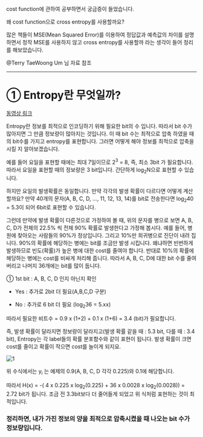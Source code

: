cost function에 관하여 공부하면서 궁금증이 들었습니다.

왜 cost function으로 cross entropy를 사용할까요?

많은 책들이 MSE(Mean Squared Error)를 이용하여 정답값과 예측값의 차이를 설명하면서 정작 MSE를 사용하지 않고 cross entropy를 사용할까 라는 생각이 들어 정리를 해보았습니다.

@Terry TaeWoong Um 님 자료 참조

----------
# ① Entropy란 무엇일까? #

[동영상 링크](http://serviceapi.nmv.naver.com/flash/convertIframeTag.nhn?vid=D774A5D242BF7052317B409E628E7D1748D4&outKey=V122d0b64ace7741db1a48478d873679f954910f99dfbdea27b188478d873679f9549&width=544&height=306)

Entropy란 정보를 최적으로 인코딩하기 위해 필요한 bit의 수 입니다. 따라서 bit 수가 많아지면 그 만큼 정보량이 많아지는 것입니다. 이 때 bit 수는 최적으로 압축 하였을 때의 bit수를 가지고 entropy를 표현합니다. 그러면 어떻게 해야 정보를 최적으로 압축을 시킬 지 알아보겠습니다.
 
예를 들어 요일을 표현할 때에는 최대 7일이므로 2<sup>3</sup> = 8, 즉, 최소 3bit 가 필요합니다. 따라서 요일을 표현할 때의 정보량은 3 bit입니다. 간단하게 log<sub>2</sub>N으로 표현할 수 있습니다.

하지만 요일의 발생확률은 동일합니다. 만약 각각의 발생 확률이 다르다면 어떻게 계산할까요?
만약 40개의 문자(A, B, C, D, ..., 11, 12, 13, 14)를 bit로 전송한다면 log<sub>2</sub>40 = 5.3이 되어 6bit로 표현할 수 있습니다. 

그런데 만약에 발생 확률이 다른것으로 가정하여 볼 때, 위의 문자를 병으로 보면 A, B, C, D가 전체의 22.5% 씩 전체 90% 확률로 발생한다고 가정해 봅시다. 예를 들어, 병원에 찾아오는 사람들의 90%가 정상입니다. 그리고 10%만 희귀병으로 진단이 내려 집니다. 90%의 확률에 해당하는 병에는 bit를 조금만 발생 시킵니다. 왜냐하면 빈번하게 발생하므로 빈도(확률)가 높은 병에 대한 cost를 줄여야 합니다. 반대로 10%의 확률에 해당하는 병에는 cost를 비싸게 처리해 줍니다.
따라서 A, B, C, D에 대한 bit 수를 줄여버리고 나머지 36개에는 bit를 많이 둡니다.

① 1st bit : A, B, C, D 인지 아닌지 확인


- Yes : 추가로 2bit 더 필요(A,B,C,D 구분)


- No : 추가로 6 bit 더 필요 (log<sub>2</sub>36 = 5.xx)

따라서 필요한 비트수 = 0.9 x (1+2) + 0.1 x (1+6) = 3.4 (bit)가 필요합니다.

즉, 발생 확률이 달라지면 정보량이 달라지고(발생 확률 같을 때 : 5.3 bit, 다를 때 : 3.4 bit), Entropy는 각 label들의 확률 분포함수와 같이 표현이 됩니다. 발생 확률이 크면 cost를 줄이고 확률이 작으면 cost를 늘이게 되지요.

![1](https://i.imgur.com/4Wzooyn.png)

위 수식에서는 y<sub>i</sub> 는 예제의 0.9(A, B, C, D 각각 0.225)와 0.1에 해당합니다. 

따라서 H(x) = -( 4 x 0.225 x log<sub>2</sub>(0.225) + 36 x 0.0028 x log<sub>2</sub>(0.0028)) = 2.72 bit가 됩니다. 조금 전 3.3bit보다 더 줄어들게 되었고 위 식처럼 표현하는 것이 최적입니다.

### 정리하면, 내가 가진 정보의 양을 최적으로 압축시켰을 때 나오는 bit 수가 정보량입니다. ###









 






